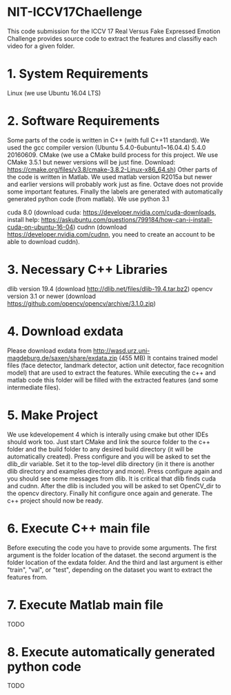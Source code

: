 # NIT-ICCV17Chaellenge
This code submission for the ICCV 17 Real Versus Fake Expressed Emotion Challenge provides source code to extract the features and classifiy each video for a given folder.

# 1. System Requirements
Linux (we use Ubuntu 16.04 LTS)

# 2. Software Requirements
Some parts of the code is written in C++ (with full C++11 standard). We used the gcc compiler version (Ubuntu 5.4.0-6ubuntu1~16.04.4) 5.4.0 20160609.
CMake (we use a CMake build process for this project. We use CMake 3.5.1 but newer versions will be just fine. Download: https://cmake.org/files/v3.8/cmake-3.8.2-Linux-x86_64.sh)
Other parts of the code is written in Matlab. We used matlab version R2015a but newer and earlier versions will probably work just as fine. Octave does not provide some important features.
Finally the labels are generated with automatically generated python code (from matlab). We use python 3.1

cuda 8.0 (download cuda: https://developer.nvidia.com/cuda-downloads, install help: https://askubuntu.com/questions/799184/how-can-i-install-cuda-on-ubuntu-16-04)
cudnn (download https://developer.nvidia.com/cudnn, you need to create an account to be able to download cuddn).

# 3. Necessary C++ Libraries
dlib version 19.4 (download http://dlib.net/files/dlib-19.4.tar.bz2)
opencv version 3.1 or newer (download https://github.com/opencv/opencv/archive/3.1.0.zip)

# 4. Download exdata
Please download exdata from http://wasd.urz.uni-magdeburg.de/saxen/share/exdata.zip (455 MB)
It contains trained model files (face detector, landmark detector, action unit detector, face recognition model) that are used to extract the features. While executing the c++ and matlab code this folder will be filled with the extracted features (and some intermediate files).

# 5. Make Project
We use kdevelopement 4 which is interally using cmake but other IDEs should work too. Just start CMake and link the source folder to the c++ folder and the build folder to any desired build directory (it will be automatically created).
Press configure and you will be asked to set the dlib_dir variable. Set it to the top-level dlib directory (in it there is another dlib directory and examples directory and more). Press configure again and you should see some messages from dlib. It is critical that dlib finds cuda and cudnn. After the dlib is included you will be asked to set OpenCV_dir to the opencv directory. Finally hit configure once again and generate. The c++ project should now be ready.

# 6. Execute C++ main file
Before executing the code you have to provide some arguments. The first argument is the folder location of the dataset. the second argument is the folder location of the exdata folder. And the third and last argument is either "train", "val", or "test", depending on the dataset you want to extract the features from. 

# 7. Execute Matlab main file
TODO

# 8. Execute automatically generated python code
TODO

